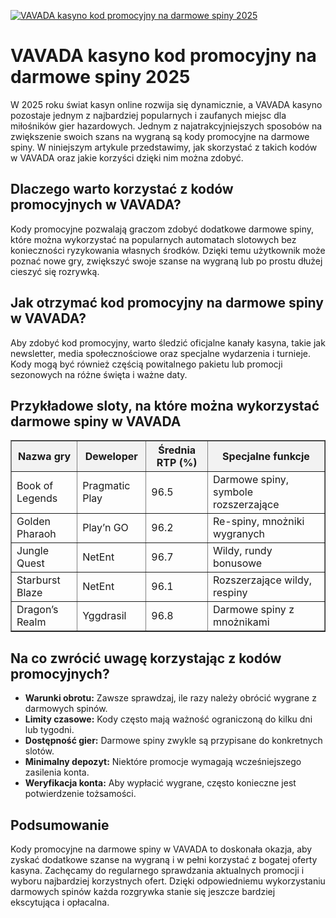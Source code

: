 [![VAVADA kasyno kod promocyjny na darmowe spiny 2025](https://123-caf.pages.dev/gitsignup.png)](https://vrmoo.ru/Bt82HjjY)

<h1>VAVADA kasyno kod promocyjny na darmowe spiny 2025</h1> <p>W 2025 roku świat kasyn online rozwija się dynamicznie, a VAVADA kasyno pozostaje jednym z najbardziej popularnych i zaufanych miejsc dla miłośników gier hazardowych. Jednym z najatrakcyjniejszych sposobów na zwiększenie swoich szans na wygraną są kody promocyjne na darmowe spiny. W niniejszym artykule przedstawimy, jak skorzystać z takich kodów w VAVADA oraz jakie korzyści dzięki nim można zdobyć.</p>  <h2>Dlaczego warto korzystać z kodów promocyjnych w VAVADA?</h2> <p>Kody promocyjne pozwalają graczom zdobyć dodatkowe darmowe spiny, które można wykorzystać na popularnych automatach slotowych bez konieczności ryzykowania własnych środków. Dzięki temu użytkownik może poznać nowe gry, zwiększyć swoje szanse na wygraną lub po prostu dłużej cieszyć się rozrywką.</p>  <h2>Jak otrzymać kod promocyjny na darmowe spiny w VAVADA?</h2> <p>Aby zdobyć kod promocyjny, warto śledzić oficjalne kanały kasyna, takie jak newsletter, media społecznościowe oraz specjalne wydarzenia i turnieje. Kody mogą być również częścią powitalnego pakietu lub promocji sezonowych na różne święta i ważne daty.</p>  <h2>Przykładowe sloty, na które można wykorzystać darmowe spiny w VAVADA</h2> <table border="1" cellpadding="8" cellspacing="0" style="border-collapse: collapse; width: 100%;">   <thead>     <tr style="background-color: #f2f2f2;">       <th>Nazwa gry</th>       <th>Deweloper</th>       <th>Średnia RTP (%)</th>       <th>Specjalne funkcje</th>     </tr>   </thead>   <tbody>     <tr>       <td>Book of Legends</td>       <td>Pragmatic Play</td>       <td>96.5</td>       <td>Darmowe spiny, symbole rozszerzające</td>     </tr>     <tr>       <td>Golden Pharaoh</td>       <td>Play’n GO</td>       <td>96.2</td>       <td>Re-spiny, mnożniki wygranych</td>     </tr>     <tr>       <td>Jungle Quest</td>       <td>NetEnt</td>       <td>96.7</td>       <td>Wildy, rundy bonusowe</td>     </tr>     <tr>       <td>Starburst Blaze</td>       <td>NetEnt</td>       <td>96.1</td>       <td>Rozszerzające wildy, respiny</td>     </tr>     <tr>       <td>Dragon’s Realm</td>       <td>Yggdrasil</td>       <td>96.8</td>       <td>Darmowe spiny z mnożnikami</td>     </tr>   </tbody> </table>  <h2>Na co zwrócić uwagę korzystając z kodów promocyjnych?</h2> <ul>   <li><strong>Warunki obrotu:</strong> Zawsze sprawdzaj, ile razy należy obrócić wygrane z darmowych spinów.</li>   <li><strong>Limity czasowe:</strong> Kody często mają ważność ograniczoną do kilku dni lub tygodni.</li>   <li><strong>Dostępność gier:</strong> Darmowe spiny zwykle są przypisane do konkretnych slotów.</li>   <li><strong>Minimalny depozyt:</strong> Niektóre promocje wymagają wcześniejszego zasilenia konta.</li>   <li><strong>Weryfikacja konta:</strong> Aby wypłacić wygrane, często konieczne jest potwierdzenie tożsamości.</li> </ul>  <h2>Podsumowanie</h2> <p>Kody promocyjne na darmowe spiny w VAVADA to doskonała okazja, aby zyskać dodatkowe szanse na wygraną i w pełni korzystać z bogatej oferty kasyna. Zachęcamy do regularnego sprawdzania aktualnych promocji i wyboru najbardziej korzystnych ofert. Dzięki odpowiedniemu wykorzystaniu darmowych spinów każda rozgrywka stanie się jeszcze bardziej ekscytująca i opłacalna.</p>